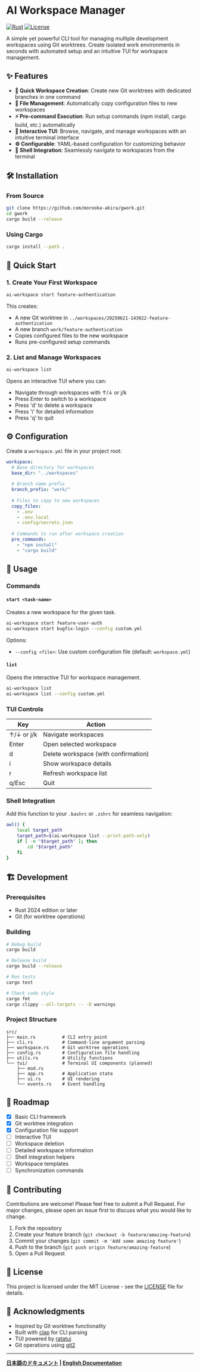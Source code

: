 # AI Workspace Manager

[![Rust](https://img.shields.io/badge/rust-2024-orange.svg)](https://www.rust-lang.org/)
[![License](https://img.shields.io/badge/license-MIT-blue.svg)](LICENSE)

A simple yet powerful CLI tool for managing multiple development workspaces using Git worktrees. Create isolated work environments in seconds with automated setup and an intuitive TUI for workspace management.

## ✨ Features

- **🚀 Quick Workspace Creation**: Create new Git worktrees with dedicated branches in one command
- **📁 File Management**: Automatically copy configuration files to new workspaces
- **⚡ Pre-command Execution**: Run setup commands (npm install, cargo build, etc.) automatically
- **🎯 Interactive TUI**: Browse, navigate, and manage workspaces with an intuitive terminal interface
- **⚙️ Configurable**: YAML-based configuration for customizing behavior
- **🔗 Shell Integration**: Seamlessly navigate to workspaces from the terminal

## 🛠️ Installation

### From Source

```bash
git clone https://github.com/morooka-akira/gwork.git
cd gwork
cargo build --release
```

### Using Cargo

```bash
cargo install --path .
```

## 🚀 Quick Start

### 1. Create Your First Workspace

```bash
ai-workspace start feature-authentication
```

This creates:
- A new Git worktree in `../workspaces/20250621-143022-feature-authentication`
- A new branch `work/feature-authentication`
- Copies configured files to the new workspace
- Runs pre-configured setup commands

### 2. List and Manage Workspaces

```bash
ai-workspace list
```

Opens an interactive TUI where you can:
- Navigate through workspaces with ↑/↓ or j/k
- Press Enter to switch to a workspace
- Press 'd' to delete a workspace
- Press 'i' for detailed information
- Press 'q' to quit

## ⚙️ Configuration

Create a `workspace.yml` file in your project root:

```yaml
workspace:
  # Base directory for workspaces
  base_dir: "../workspaces"
  
  # Branch name prefix
  branch_prefix: "work/"
  
  # Files to copy to new workspaces
  copy_files:
    - .env
    - .env.local
    - config/secrets.json
    
  # Commands to run after workspace creation
  pre_commands:
    - "npm install"
    - "cargo build"
```

## 📖 Usage

### Commands

#### `start <task-name>`
Creates a new workspace for the given task.

```bash
ai-workspace start feature-user-auth
ai-workspace start bugfix-login --config custom.yml
```

Options:
- `--config <file>`: Use custom configuration file (default: `workspace.yml`)

#### `list`
Opens the interactive TUI for workspace management.

```bash
ai-workspace list
ai-workspace list --config custom.yml
```

### TUI Controls

| Key | Action |
|-----|--------|
| ↑/↓ or j/k | Navigate workspaces |
| Enter | Open selected workspace |
| d | Delete workspace (with confirmation) |
| i | Show workspace details |
| r | Refresh workspace list |
| q/Esc | Quit |

### Shell Integration

Add this function to your `.bashrc` or `.zshrc` for seamless navigation:

```bash
awl() {
    local target_path
    target_path=$(ai-workspace list --print-path-only)
    if [ -n "$target_path" ]; then
        cd "$target_path"
    fi
}
```

## 🏗️ Development

### Prerequisites

- Rust 2024 edition or later
- Git (for worktree operations)

### Building

```bash
# Debug build
cargo build

# Release build
cargo build --release

# Run tests
cargo test

# Check code style
cargo fmt
cargo clippy --all-targets -- -D warnings
```

### Project Structure

```
src/
├── main.rs          # CLI entry point
├── cli.rs           # Command-line argument parsing
├── workspace.rs     # Git worktree operations
├── config.rs        # Configuration file handling
├── utils.rs         # Utility functions
└── tui/             # Terminal UI components (planned)
    ├── mod.rs
    ├── app.rs       # Application state
    ├── ui.rs        # UI rendering
    └── events.rs    # Event handling
```

## 🎯 Roadmap

- [x] Basic CLI framework
- [x] Git worktree integration
- [x] Configuration file support
- [ ] Interactive TUI
- [ ] Workspace deletion
- [ ] Detailed workspace information
- [ ] Shell integration helpers
- [ ] Workspace templates
- [ ] Synchronization commands

## 🤝 Contributing

Contributions are welcome! Please feel free to submit a Pull Request. For major changes, please open an issue first to discuss what you would like to change.

1. Fork the repository
2. Create your feature branch (`git checkout -b feature/amazing-feature`)
3. Commit your changes (`git commit -m 'Add some amazing feature'`)
4. Push to the branch (`git push origin feature/amazing-feature`)
5. Open a Pull Request

## 📄 License

This project is licensed under the MIT License - see the [LICENSE](LICENSE) file for details.

## 🙏 Acknowledgments

- Inspired by Git worktree functionality
- Built with [clap](https://github.com/clap-rs/clap) for CLI parsing
- TUI powered by [ratatui](https://github.com/ratatui-org/ratatui)
- Git operations using [git2](https://github.com/rust-lang/git2-rs)

---

**[日本語のドキュメント](README.ja.md) | [English Documentation](README.md)**